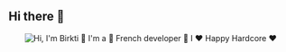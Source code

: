 ## Hi there 👋

<p align="center">
  <img src="https://github.com/matyo91/matyo91/raw/main/assets/github.gif" alt="Hi, I'm Birkti 👋 I'm a 🚀 French developer 🚀 I ❤️ Happy Hardcore ❤️">
</p>

<!--
**Birktiayele/Birktiayele** is a ✨ _special_ ✨ repository because its `README.md` (this file) appears on your GitHub profile.

Here are some ideas to get you started:

- 🔭 I’m currently working on ...
- 🌱 I’m currently learning ...
- 👯 I’m looking to collaborate on ...
- 🤔 I’m looking for help with ...
- 💬 Ask me about ...
- 📫 How to reach me: ...
- 😄 Pronouns: ...
- ⚡ Fun fact: ...
-->
